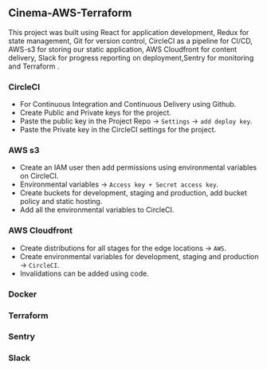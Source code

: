 ## Cinema-AWS-Terraform
This project was built using React for application development, Redux for state management, Git for version control, CircleCI as a pipeline for CI/CD, AWS-s3 for storing our static application, AWS Cloudfront for content delivery, Slack for progress reporting on deployment,Sentry for monitoring and Terraform .
### CircleCI
- For Continuous Integration and Continuous Delivery using Github.
- Create Public and Private keys for the project.
- Paste the public key in the Project Repo -> `Settings` -> `add deploy key`.
- Paste the Private key in the CircleCI settings for the project.

### AWS s3
- Create an IAM user then add permissions using environmental variables on CircleCI.
- Environmental variables -> `Access key + Secret access key`.
- Create buckets for development, staging and production, add bucket policy and static hosting.
- Add all the environmental variables to CircleCI.

### AWS Cloudfront
- Create distributions for all stages for the edge locations -> `AWS`.
- Create environmental variables for development, staging and production -> `CircleCI`.
- Invalidations can be added using code.

### Docker

### Terraform

### Sentry

### Slack